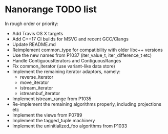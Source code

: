 
# Nanorange TODO list #

In rough order or priority:

* Add Travis OS X targets
* Add C++17 CI builds for MSVC and recent GCC/Clangs
* Update README.md
* Reimplement common_type for compatibility with older libc++ versions
* Use the new names from P1037 (iter_value_t, iter_difference_t etc)
* Handle ContiguousIterators and ContiguousRanges
* Fix common_iterator (use variant-like data store)
* Implement the remaining iterator adaptors, namely:
  * reverse_iterator
  * move_iterator
  * istream_iterator
  * istreambuf_iterator
* Implement istream_range from P1035
* Re-implement the remaining algorithms properly, including projections etc
* Implement the views from P0789
* Implement the tagged_tuple machinery
* Implement the uninitialized_foo algorithms from P1033
